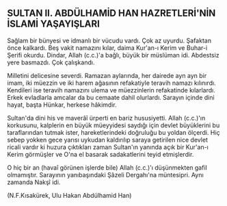 ## SULTAN II. ABDÜLHAMİD HAN HAZRETLERİ'NİN İSLAMİ YAŞAYIŞLARI

Sağlam bir bünyesi ve idmanlı bir vücudu vardı. Çok az uyurdu. Şafaktan önce kalkardı. Beş vakit namazını kılar, daima Kur'an-ı Kerim ve Buhar-i Şerifi okurdu. Dindar, Allah (c.c.)'a bağlı, büyük bir müslüman idi. Abdestsiz yere basmazdı. Çok çalışkandı.

Milletini delicesine severdi. Ramazan aylarında, her dairede ayn ayn bir imam, iki müezzin ve iki harem ağasının refakatiyle teravih namazı kılınırdı. Kendileri ise teravih namazını ulema ve müezzinlerin refakatin­de kılarlardı. Erkek evladlarla amcalar da bu cemaate dahil olurlardı. Sarayın içinde dini hayat, başta Hün­kar, herkese hâkimdir.

Sultan'da dini his ve maverâî ürperti en bariz hususi­yetti. Allah (c.c.)'ın korkusunu, kalplerin en büyük mü­eyyidesi saydığı için devlet büyüklerini bu tarafların­dan tutmak ister, hareketlerindeki doğruluğu bu yol­dan ölçerdi. Hiç sebep yokken gece yarısı uykudan kaldırılıp saraya getirilen nice devlet ricali vardır ki huzu­ra çıktıkları zaman Sultan'ın yanında açık bir Kur'an-ı Kerim görmüşler ve O'na el basarak sadakatlerini teyid etmişlerdir.

O hiç bir an (havaî görünen işlerde bile) Allah (c.c.)'ı düşünmekten gafil olmamıştır. Sarayının yanıbaşındaki Şâzeli Dergahı'na müntesipri. Aynı zamanda Nakşî idi.

(N.F.Kısakürek, Ulu Hakan Abdülhamid Han)
